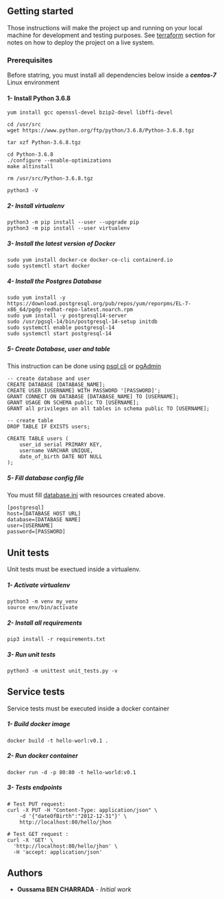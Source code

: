 ## Getting started

Those instructions will make the project up and running on your local machine for development and testing purposes. 
See [terraform](https://github.com/Oussama-bch/hello-world/blob/main/terraform/README.md) section for notes on how to deploy the project on a live system.

### Prerequisites

Before statring, you must install all dependencies below inside a ***centos-7*** Linux environment
#### 1- Install Python 3.6.8
```
yum install gcc openssl-devel bzip2-devel libffi-devel

cd /usr/src
wget https://www.python.org/ftp/python/3.6.8/Python-3.6.8.tgz

tar xzf Python-3.6.8.tgz

cd Python-3.6.8
./configure --enable-optimizations
make altinstall

rm /usr/src/Python-3.6.8.tgz

python3 -V
```
##### 2- Install virtualenv
```
python3 -m pip install --user --upgrade pip
python3 -m pip install --user virtualenv
```
##### 3- Install the latest version of Docker

```
sudo yum install docker-ce docker-ce-cli containerd.io
sudo systemctl start docker
```
##### 4- Install the Postgres Database

```
sudo yum install -y https://download.postgresql.org/pub/repos/yum/reporpms/EL-7-x86_64/pgdg-redhat-repo-latest.noarch.rpm
sudo yum install -y postgresql14-server
sudo /usr/pgsql-14/bin/postgresql-14-setup initdb
sudo systemctl enable postgresql-14
sudo systemctl start postgresql-14
```

##### 5- Create Database, user and table
This instruction can be done using [psql cli](https://docs.postgresql.fr/10/app-psql.html) or [pgAdmin](https://www.pgadmin.org/)
```
-- create database and user
CREATE DATABASE [DATABASE_NAME];
CREATE USER [USERNAME] WITH PASSWORD '[PASSWORD]';
GRANT CONNECT ON DATABASE [DATABASE_NAME] TO [USERNAME];
GRANT USAGE ON SCHEMA public TO [USERNAME];
GRANT all privileges on all tables in schema public TO [USERNAME];

-- create table
DROP TABLE IF EXISTS users;

CREATE TABLE users (
	user_id serial PRIMARY KEY,
	username VARCHAR UNIQUE,
	date_of_birth DATE NOT NULL
);
```
##### 5- Fill database config file
You must fill [database.ini](https://github.com/Oussama-bch/hello-world/blob/main/application/database.ini) with resources created above.
```
[postgresql]
host=[DATABASE HOST URL]
database=[DATABASE NAME]
user=[USERNAME]
password=[PASSWORD]
```
## Unit tests
Unit tests must be exectued inside a virtualenv.
##### 1- Activate virtualenv
```
python3 -m venv my_venv
source env/bin/activate
```

##### 2- Install all requirements
```
pip3 install -r requirements.txt
```
##### 3- Run unit tests
```
python3 -m unittest unit_tests.py -v
```

## Service tests
Service tests must be executed inside a docker container
##### 1- Build docker image
```
docker build -t hello-worl:v0.1 .
```

##### 2- Run docker container
```
docker run -d -p 80:80 -t hello-world:v0.1
```
##### 3- Tests endpoints
```
# Test PUT request:
curl -X PUT -H "Content-Type: application/json" \
    -d '{"dateOfBirth":"2012-12-31"}' \ 
    http://localhost:80/hello/jhon

# Test GET request :
curl -X 'GET' \
  'http://localhost:80/hello/jhon' \
  -H 'accept: application/json'
```

## Authors

* **Oussama BEN CHARRADA** - *Initial work*